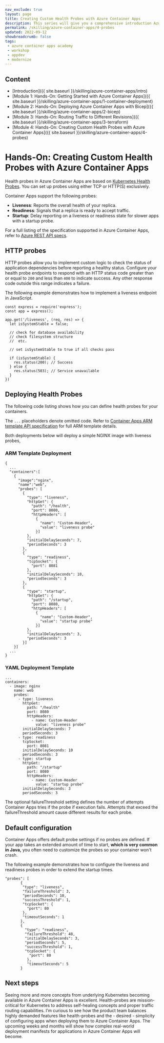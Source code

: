 ```yaml
---
nav_exclude: true
layout: page
title: Creating Custom Health Probes with Azure Container Apps
description: This series will give you a comprehensive introduction Azure Container Apps.
permalink: /skilling/azure-container-apps/4-probes
updated: 2022-09-12
showbreadcrumb: false
tags:
 - azure container apps academy
 - workshop
 - appdev
 - modernize
---
```


## Content

* [Introduction]({{ site.baseurl }}/skilling/azure-container-apps/intro)
* [Module 1: Hands-On: Getting Started with Azure Container Apps]({{ site.baseurl }}/skilling/azure-container-apps/1-container-deployment)
* [Module 2: Hands-On: Deploying Azure Container Apps with Bicep]({{ site.baseurl }}/skilling/azure-container-apps/2-bicep)
* [Module 3: Hands-On: Routing Traffic to Different Revisions]({{ site.baseurl }}/skilling/azure-container-apps/3-terraform)
* [Module 4: Hands-On: Creating Custom Health Probes with Azure Container Apps]({{ site.baseurl }}/skilling/azure-container-apps/4-probes)

# Hands-On: Creating Custom Health Probes with Azure Container Apps

Health probes in Azure Container Apps are based on [Kubernetes Health Probes](https://kubernetes.io/docs/tasks/configure-pod-container/configure-liveness-readiness-startup-probes/). You can set up probes using either TCP or HTTP(S) exclusively.

Container Apps support the following probes:

*   **Liveness**: Reports the overall health of your replica.
*   **Readiness**: Signals that a replica is ready to accept traffic.
*   **Startup**: Delay reporting on a liveness or readiness state for slower apps with a startup probe.

For a full listing of the specification supported in Azure Container Apps, refer to [Azure REST API specs](https://github.com/Azure/azure-rest-api-specs/blob/main/specification/app/resource-manager/Microsoft.App/stable/2022-03-01/CommonDefinitions.json#L119-L236).

## HTTP probes

HTTP probes allow you to implement custom logic to check the status of application dependencies before reporting a healthy status. Configure your health probe endpoints to respond with an HTTP status code greater than or equal to `200` and less than `400` to indicate success. Any other response code outside this range indicates a failure.

The following example demonstrates how to implement a liveness endpoint in JavaScript.

```
const express = require('express');
const app = express();

app.get('/liveness', (req, res) => {
  let isSystemStable = false;

  // check for database availability
  // check filesystem structure
  //  etc.

  // set isSystemStable to true if all checks pass

  if (isSystemStable) {
    res.status(200); // Success
  } else {
    res.status(503); // Service unavailable
  }
})
```

## Deploying Health Probes

The following code listing shows how you can define health probes for your containers.

The `...` placeholders denote omitted code. Refer to [Container Apps ARM template API specification](https://docs.microsoft.com/en-us/azure/container-apps/azure-resource-manager-api-spec) for full ARM template details.

Both deployments below will deploy a simple NGINX image with liveness probes,

### ARM Template Deployment

```
{
  ...
  "containers":[
    {
      "image":"nginx",
      "name":"web",
      "probes": [
        {
          "type": "liveness",
          "httpGet": {
            "path": "/health",
            "port": 8080,
            "httpHeaders": [
              {
                "name": "Custom-Header",
                "value": "liveness probe"
              }]
          },
          "initialDelaySeconds": 7,
          "periodSeconds": 3
        },
        {
          "type": "readiness",
          "tcpSocket": {
            "port": 8081
          },
          "initialDelaySeconds": 10,
          "periodSeconds": 3
        },
        {
          "type": "startup",
          "httpGet": {
            "path": "/startup",
            "port": 8080,
            "httpHeaders": [
              {
                "name": "Custom-Header",
                "value": "startup probe"
              }]
          },
          "initialDelaySeconds": 3,
          "periodSeconds": 3
        }]
    }]
  ...
}
```

### YAML Deployment Template

```
...
containers:
  - image: nginx
    name: web
    probes:
      - type: liveness
        httpGet:
          path: "/health"
          port: 8080
          httpHeaders:
            - name: Custom-Header
              value: "liveness probe"
        initialDelaySeconds: 7
        periodSeconds: 3
      - type: readiness
        tcpSocket:
          port: 8081
        initialDelaySeconds: 10
        periodSeconds: 3
      - type: startup
        httpGet:
          path: "/startup"
          port: 8080
          httpHeaders:
            - name: Custom-Header
              value: "startup probe"
        initialDelaySeconds: 3
        periodSeconds: 3
```

The optional failureThreshold setting defines the number of attempts Container Apps tries if the probe if execution fails. Attempts that exceed the failureThreshold amount cause different results for each probe.

## Default configuration

Container Apps offers default probe settings if no probes are defined. If your app takes an extended amount of time to start, **which is very common in Java,** you often need to customize the probes so your container won't crash.

The following example demonstrates how to configure the liveness and readiness probes in order to extend the startup times.

```
"probes": [
       {
        "type": "liveness",
        "failureThreshold": 3,
        "periodSeconds": 10,
        "successThreshold": 1,
        "tcpSocket": {
          "port": 80
        },
        "timeoutSeconds": 1
       },
       {
         "type": "readiness",
         "failureThreshold": 48,
         "initialDelaySeconds": 3,
         "periodSeconds": 5,
         "successThreshold": 1,
         "tcpSocket": {
           "port": 80
          },
          "timeoutSeconds": 5
       }
```

## Next steps

Seeing more and more concepts from underlying Kubernetes becoming available in Azure Container Apps is excellent. Health-probes are mission-critical for Kubernetes to address self-healing concepts and proper traffic routing capabilities. I’m curious to see how the product team balances highly demanded features like health-probes and the - desired - simplicity of configuring apps when deploying them to Azure Container Apps. The upcoming weeks and months will show how complex real-world deployment manifests for applications in Azure Container Apps will become.

